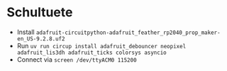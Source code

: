 # Schultuete

- Install `adafruit-circuitpython-adafruit_feather_rp2040_prop_maker-en_US-9.2.8.uf2`
- Run `uv run circup install adafruit_debouncer neopixel adafruit_lis3dh adafruit_ticks colorsys asyncio`
- Connect via `screen /dev/ttyACM0 115200`
